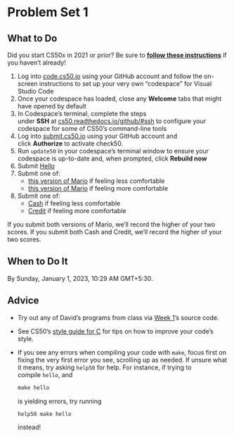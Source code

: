 # Problem Set 1

## **What to Do**

Did you start CS50x in 2021 or prior? Be sure to **[follow these instructions](https://cs50.harvard.edu/x/2022/new/#did-you-start-cs50x-in-2021-or-earlier)** if you haven’t already!

1. Log into [code.cs50.io](https://code.cs50.io/) using your GitHub account and follow the on-screen instructions to set up your very own “codespace” for Visual Studio Code
2. Once your codespace has loaded, close any **Welcome** tabs that might have opened by default
3. In Codespace’s terminal, complete the steps under **SSH** at [cs50.readthedocs.io/github/#ssh](https://cs50.readthedocs.io/github/#ssh) to configure your codespace for some of CS50’s command-line tools
4. Log into [submit.cs50.io](https://submit.cs50.io/) using your GitHub account and click **Authorize** to activate check50.
5. Run `update50` in your codespace’s terminal window to ensure your codespace is up-to-date and, when prompted, click **Rebuild now**
6. Submit [Hello](../ProblemSets%204c4bcc2cf3cd425382614733495f6ba8/hello%204820b82c58c741b5a228e38cff3c8b14.md)
7. Submit one of:
    - [this version of Mario](../ProblemSets%204c4bcc2cf3cd425382614733495f6ba8/Mario%20less%20c%2047c4151cf65f4be88c54481dd048dac3.md) if feeling less comfortable
    - [this version of Mario](../ProblemSets%204c4bcc2cf3cd425382614733495f6ba8/Mario%20More%20c%207cc550fb9a584376a4c196e8f7333c75.md) if feeling more comfortable
8. Submit one of:
    - [Cash](../ProblemSets%204c4bcc2cf3cd425382614733495f6ba8/Cash%20c%209dc3c72580ee4676b81a534083664598.md) if feeling less comfortable
    - [Credit](../ProblemSets%204c4bcc2cf3cd425382614733495f6ba8/Credit%20200c7b3ed51a4f249bedebbc1b4e45cb.md) if feeling more comfortable

If you submit both versions of Mario, we’ll record the higher of your two scores. If you submit both Cash and Credit, we’ll record the higher of your two scores.

## **When to Do It**

By Sunday, January 1, 2023, 10:29 AM GMT+5:30.

## **Advice**

- Try out any of David’s programs from class via [Week 1](https://cs50.harvard.edu/x/2022/weeks/1/)’s source code.
- See CS50’s [style guide for C](https://cs50.readthedocs.io/style/c/) for tips on how to improve your code’s style.
- If you see any errors when compiling your code with `make`, focus first on fixing the very first error you see, scrolling up as needed. If unsure what it means, try asking `help50` for help. For instance, if trying to compile `hello`, and
    
    ```powershell
    make hello
    ```
    
    is yielding errors, try running
    
    ```powershell
    help50 make hello
    ```
    
    instead!